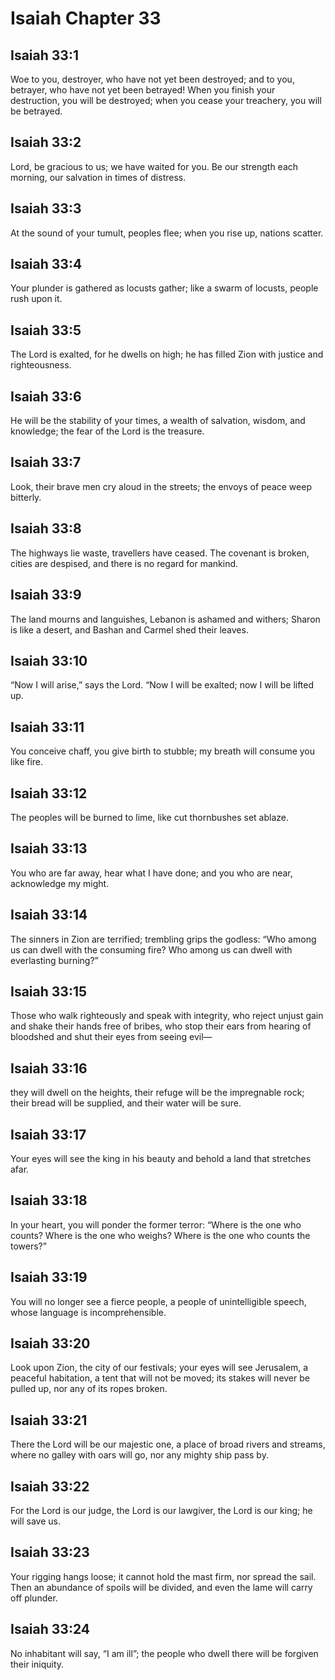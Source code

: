 # Isaiah Chapter 33

## Isaiah 33:1
Woe to you, destroyer, who have not yet been destroyed; and to you, betrayer, who have not yet been betrayed! When you finish your destruction, you will be destroyed; when you cease your treachery, you will be betrayed.

## Isaiah 33:2
Lord, be gracious to us; we have waited for you. Be our strength each morning, our salvation in times of distress.

## Isaiah 33:3
At the sound of your tumult, peoples flee; when you rise up, nations scatter.

## Isaiah 33:4
Your plunder is gathered as locusts gather; like a swarm of locusts, people rush upon it.

## Isaiah 33:5
The Lord is exalted, for he dwells on high; he has filled Zion with justice and righteousness.

## Isaiah 33:6
He will be the stability of your times, a wealth of salvation, wisdom, and knowledge; the fear of the Lord is the treasure.

## Isaiah 33:7
Look, their brave men cry aloud in the streets; the envoys of peace weep bitterly.

## Isaiah 33:8
The highways lie waste, travellers have ceased. The covenant is broken, cities are despised, and there is no regard for mankind.

## Isaiah 33:9
The land mourns and languishes, Lebanon is ashamed and withers; Sharon is like a desert, and Bashan and Carmel shed their leaves.

## Isaiah 33:10
“Now I will arise,” says the Lord. “Now I will be exalted; now I will be lifted up.

## Isaiah 33:11
You conceive chaff, you give birth to stubble; my breath will consume you like fire.

## Isaiah 33:12
The peoples will be burned to lime, like cut thornbushes set ablaze.

## Isaiah 33:13
You who are far away, hear what I have done; and you who are near, acknowledge my might.

## Isaiah 33:14
The sinners in Zion are terrified; trembling grips the godless: “Who among us can dwell with the consuming fire? Who among us can dwell with everlasting burning?”

## Isaiah 33:15
Those who walk righteously and speak with integrity, who reject unjust gain and shake their hands free of bribes, who stop their ears from hearing of bloodshed and shut their eyes from seeing evil—

## Isaiah 33:16
they will dwell on the heights, their refuge will be the impregnable rock; their bread will be supplied, and their water will be sure.

## Isaiah 33:17
Your eyes will see the king in his beauty and behold a land that stretches afar.

## Isaiah 33:18
In your heart, you will ponder the former terror: “Where is the one who counts? Where is the one who weighs? Where is the one who counts the towers?”

## Isaiah 33:19
You will no longer see a fierce people, a people of unintelligible speech, whose language is incomprehensible.

## Isaiah 33:20
Look upon Zion, the city of our festivals; your eyes will see Jerusalem, a peaceful habitation, a tent that will not be moved; its stakes will never be pulled up, nor any of its ropes broken.

## Isaiah 33:21
There the Lord will be our majestic one, a place of broad rivers and streams, where no galley with oars will go, nor any mighty ship pass by.

## Isaiah 33:22
For the Lord is our judge, the Lord is our lawgiver, the Lord is our king; he will save us.

## Isaiah 33:23
Your rigging hangs loose; it cannot hold the mast firm, nor spread the sail. Then an abundance of spoils will be divided, and even the lame will carry off plunder.

## Isaiah 33:24
No inhabitant will say, “I am ill”; the people who dwell there will be forgiven their iniquity.
